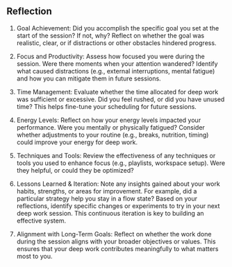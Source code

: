 ## Reflection

1. Goal Achievement: Did you accomplish the specific goal you set at the start of the session? If not, why? Reflect on whether the goal was realistic, clear, or if distractions or other obstacles hindered progress.

2. Focus and Productivity: Assess how focused you were during the session. Were there moments when your attention wandered? Identify what caused distractions (e.g., external interruptions, mental fatigue) and how you can mitigate them in future sessions.

3. Time Management: Evaluate whether the time allocated for deep work was sufficient or excessive. Did you feel rushed, or did you have unused time? This helps fine-tune your scheduling for future sessions.

4. Energy Levels: Reflect on how your energy levels impacted your performance. Were you mentally or physically fatigued? Consider whether adjustments to your routine (e.g., breaks, nutrition, timing) could improve your energy for deep work.

5. Techniques and Tools: Review the effectiveness of any techniques or tools you used to enhance focus (e.g., playlists, workspace setup). Were they helpful, or could they be optimized?

6. Lessons Learned & Iteration: Note any insights gained about your work habits, strengths, or areas for improvement. For example, did a particular strategy help you stay in a flow state? Based on your reflections, identify specific changes or experiments to try in your next deep work session. This continuous iteration is key to building an effective system.

7. Alignment with Long-Term Goals: Reflect on whether the work done during the session aligns with your broader objectives or values. This ensures that your deep work contributes meaningfully to what matters most to you.

